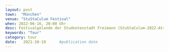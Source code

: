 ```yaml
---
layout: post
town:  "München"
venue: "StuStaCulum Festival"
when: 2022-06-16, 20:00 Uhr
desc: Festivalgelande der Studentenstadt Freimann (StuStaCulum-2022-Atrium)
keywords: "Tour"
category: tour
date:   2021-10-10 		#publication date
---
```

